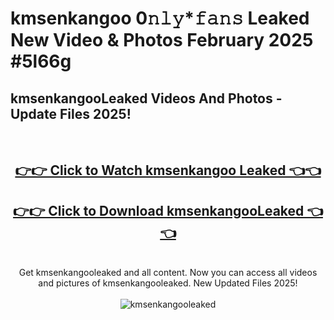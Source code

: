 # kmsenkangoo 0𝚗𝚕𝚢*𝚏𝚊𝚗𝚜 Leaked New Video & Photos February 2025 #5l66g

<h2>kmsenkangooLeaked Videos And Photos - Update Files 2025!</h2>
<br>
<div align="center">
<h2><a href="https://mediaupload.pro?title=kmsenkangoo&ref=11F" rel="nofollow">👉👉 Click to Watch kmsenkangoo Leaked 👈👈</a></h2>
<h2><a href="https://mediaupload.pro?title=kmsenkangoo&ref=11F" rel="nofollow">👉👉 Click to Download kmsenkangooLeaked 👈👈</a></h2>
<br>
Get kmsenkangooleaked and all content. Now you can access all videos and pictures of kmsenkangooleaked. New Updated Files 2025!
<br>
<br>
<a href="https://mediaupload.pro?title=kmsenkangoo&ref=11F" rel="nofollow" data-target="animated-image.originalLink"><img src="https://i.ibb.co/Gkj2r4b/banner.png" alt="kmsenkangooleaked" style="max-width: 100%; display: inline-block;" data-target="animated-image.originalImage"></a>
</div>
<br>

